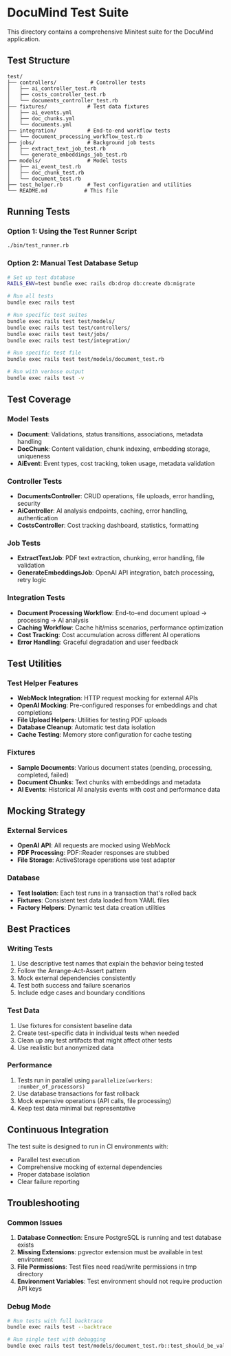# DocuMind Test Suite

This directory contains a comprehensive Minitest suite for the DocuMind application.

## Test Structure

```
test/
├── controllers/           # Controller tests
│   ├── ai_controller_test.rb
│   ├── costs_controller_test.rb
│   └── documents_controller_test.rb
├── fixtures/             # Test data fixtures
│   ├── ai_events.yml
│   ├── doc_chunks.yml
│   └── documents.yml
├── integration/          # End-to-end workflow tests
│   └── document_processing_workflow_test.rb
├── jobs/                 # Background job tests
│   ├── extract_text_job_test.rb
│   └── generate_embeddings_job_test.rb
├── models/               # Model tests
│   ├── ai_event_test.rb
│   ├── doc_chunk_test.rb
│   └── document_test.rb
├── test_helper.rb        # Test configuration and utilities
└── README.md            # This file
```

## Running Tests

### Option 1: Using the Test Runner Script

```bash
./bin/test_runner.rb
```

### Option 2: Manual Test Database Setup

```bash
# Set up test database
RAILS_ENV=test bundle exec rails db:drop db:create db:migrate

# Run all tests
bundle exec rails test

# Run specific test suites
bundle exec rails test test/models/
bundle exec rails test test/controllers/
bundle exec rails test test/jobs/
bundle exec rails test test/integration/

# Run specific test file
bundle exec rails test test/models/document_test.rb

# Run with verbose output
bundle exec rails test -v
```

## Test Coverage

### Model Tests

- **Document**: Validations, status transitions, associations, metadata handling
- **DocChunk**: Content validation, chunk indexing, embedding storage, uniqueness
- **AiEvent**: Event types, cost tracking, token usage, metadata validation

### Controller Tests

- **DocumentsController**: CRUD operations, file uploads, error handling, security
- **AiController**: AI analysis endpoints, caching, error handling, authentication
- **CostsController**: Cost tracking dashboard, statistics, formatting

### Job Tests

- **ExtractTextJob**: PDF text extraction, chunking, error handling, file validation
- **GenerateEmbeddingsJob**: OpenAI API integration, batch processing, retry logic

### Integration Tests

- **Document Processing Workflow**: End-to-end document upload → processing → AI analysis
- **Caching Workflow**: Cache hit/miss scenarios, performance optimization
- **Cost Tracking**: Cost accumulation across different AI operations
- **Error Handling**: Graceful degradation and user feedback

## Test Utilities

### Test Helper Features

- **WebMock Integration**: HTTP request mocking for external APIs
- **OpenAI Mocking**: Pre-configured responses for embeddings and chat completions
- **File Upload Helpers**: Utilities for testing PDF uploads
- **Database Cleanup**: Automatic test data isolation
- **Cache Testing**: Memory store configuration for cache testing

### Fixtures

- **Sample Documents**: Various document states (pending, processing, completed, failed)
- **Document Chunks**: Text chunks with embeddings and metadata
- **AI Events**: Historical AI analysis events with cost and performance data

## Mocking Strategy

### External Services

- **OpenAI API**: All requests are mocked using WebMock
- **PDF Processing**: PDF::Reader responses are stubbed
- **File Storage**: ActiveStorage operations use test adapter

### Database

- **Test Isolation**: Each test runs in a transaction that's rolled back
- **Fixtures**: Consistent test data loaded from YAML files
- **Factory Helpers**: Dynamic test data creation utilities

## Best Practices

### Writing Tests

1. Use descriptive test names that explain the behavior being tested
2. Follow the Arrange-Act-Assert pattern
3. Mock external dependencies consistently
4. Test both success and failure scenarios
5. Include edge cases and boundary conditions

### Test Data

1. Use fixtures for consistent baseline data
2. Create test-specific data in individual tests when needed
3. Clean up any test artifacts that might affect other tests
4. Use realistic but anonymized data

### Performance

1. Tests run in parallel using `parallelize(workers: :number_of_processors)`
2. Use database transactions for fast rollback
3. Mock expensive operations (API calls, file processing)
4. Keep test data minimal but representative

## Continuous Integration

The test suite is designed to run in CI environments with:

- Parallel test execution
- Comprehensive mocking of external dependencies
- Proper database isolation
- Clear failure reporting

## Troubleshooting

### Common Issues

1. **Database Connection**: Ensure PostgreSQL is running and test database exists
2. **Missing Extensions**: pgvector extension must be available in test environment
3. **File Permissions**: Test files need read/write permissions in tmp directory
4. **Environment Variables**: Test environment should not require production API keys

### Debug Mode

```bash
# Run tests with full backtrace
bundle exec rails test --backtrace

# Run single test with debugging
bundle exec rails test test/models/document_test.rb::test_should_be_valid_with_valid_attributes -v
```
